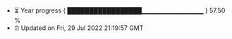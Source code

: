 - ⏳ Year progress { █████████████████▁▁▁▁▁▁▁▁▁▁▁▁▁ } 57.50 %
- ⏰ Updated on Fri, 29 Jul 2022 21:19:57 GMT

